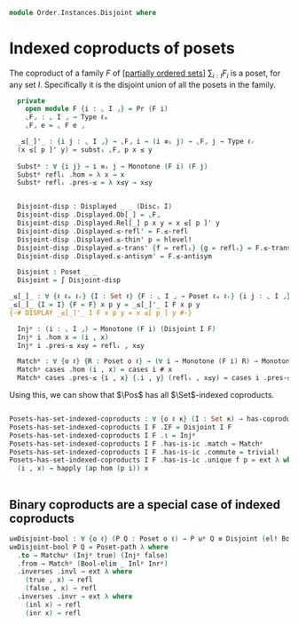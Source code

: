 <!--
```agda
open import Cat.Diagram.Coproduct.Indexed
open import Cat.Morphism
open import Cat.Prelude

open import Data.Id.Base
open import Data.Bool
open import Data.Sum

open import Order.Instances.Coproduct renaming (Matchᵖ to Match⊎ᵖ)
open import Order.Instances.Discrete
open import Order.Displayed
open import Order.Univalent
open import Order.Base

import Order.Reasoning as Pr

open is-indexed-coproduct
open Indexed-coproduct
open Inverses
```
-->

```agda
module Order.Instances.Disjoint where
```

# Indexed coproducts of posets

The coproduct of a family $F$ of [[partially ordered sets]] $\sum_{i : I} F_i$ is a
poset, for any set $I$. Specifically it is the disjoint union of all the
posets in the family.

[partially ordered sets]: Order.Base.html

<!--
```agda
module _ {ℓ ℓₐ ℓᵣ} (I : Set ℓ) (F : ⌞ I ⌟ → Poset ℓₐ ℓᵣ) where
```
-->

```agda
  private
    open module F {i : ⌞ I ⌟} = Pr (F i)
    ⌞F⌟ : ⌞ I ⌟ → Type ℓₐ
    ⌞F⌟ e = ⌞ F e ⌟

  _≤[_]'_ : {i j : ⌞ I ⌟} → ⌞F⌟ i → (i ≡ᵢ j) → ⌞F⌟ j → Type ℓᵣ
  (x ≤[ p ]' y) = substᵢ ⌞F⌟ p x ≤ y
  
  Substᵖ : ∀ {i j} → i ≡ᵢ j → Monotone (F i) (F j)
  Substᵖ reflᵢ .hom = λ x → x
  Substᵖ reflᵢ .pres-≤ = λ x≤y → x≤y


  Disjoint-disp : Displayed _ _ (Discᵢ I)
  Disjoint-disp .Displayed.Ob[_] = ⌞F⌟
  Disjoint-disp .Displayed.Rel[_] p x y = x ≤[ p ]' y
  Disjoint-disp .Displayed.≤-refl' = F.≤-refl
  Disjoint-disp .Displayed.≤-thin' p = hlevel!
  Disjoint-disp .Displayed.≤-trans' {f = reflᵢ} {g = reflᵢ} = F.≤-trans
  Disjoint-disp .Displayed.≤-antisym' = F.≤-antisym

  Disjoint : Poset _ _
  Disjoint = ∫ Disjoint-disp

_≤[_]_ : ∀ {ℓ ℓₐ ℓᵣ} {I : Set ℓ} {F : ⌞ I ⌟ → Poset ℓₐ ℓᵣ} {i j : ⌞ I ⌟} → ⌞ F i ⌟ → (i ≡ᵢ j) → ⌞ F j ⌟ → Type ℓᵣ
_≤[_]_ {I = I} {F = F} x p y = _≤[_]'_ I F x p y
{-# DISPLAY _≤[_]'_ I F x p y = x ≤[ p ] y #-}
```

<!--
```agda
module _ {ℓ ℓₐ ℓᵣ} {I : Set ℓ} {F : ⌞ I ⌟ → Poset ℓₐ ℓᵣ} where
  private 
    
    open module F {i : ⌞ I ⌟} = Pr (F i)
    
    ⌞F⌟ : ⌞ I ⌟ → Type ℓₐ
    ⌞F⌟ e = ⌞ F e ⌟
```
-->

```agda
  Injᵖ : (i : ⌞ I ⌟) → Monotone (F i) (Disjoint I F)
  Injᵖ i .hom x = (i , x)
  Injᵖ i .pres-≤ x≤y = reflᵢ , x≤y

  Matchᵖ : ∀ {o ℓ} {R : Poset o ℓ} → (∀ i → Monotone (F i) R) → Monotone (Disjoint I F) R
  Matchᵖ cases .hom (i , x) = cases i # x
  Matchᵖ cases .pres-≤ {i , x} {.i , y} (reflᵢ , x≤y) = cases i .pres-≤ x≤y
```

Using this, we can show that $\Pos$ has all $\Set$-indexed coproducts.

```agda

Posets-has-set-indexed-coproducts : ∀ {o ℓ κ} (I : Set κ) → has-coproducts-indexed-by (Posets (o ⊔ κ) (ℓ ⊔ κ)) ⌞ I ⌟
Posets-has-set-indexed-coproducts I F .ΣF = Disjoint I F
Posets-has-set-indexed-coproducts I F .ι = Injᵖ
Posets-has-set-indexed-coproducts I F .has-is-ic .match = Matchᵖ
Posets-has-set-indexed-coproducts I F .has-is-ic .commute = trivial!
Posets-has-set-indexed-coproducts I F .has-is-ic .unique f p = ext λ where
  (i , x) → happly (ap hom (p i)) x
  
```
## Binary coproducts are a special case of indexed coproducts

```agda
⊎≡Disjoint-bool : ∀ {o ℓ} (P Q : Poset o ℓ) → P ⊎ᵖ Q ≡ Disjoint (el! Bool) (if_then P else Q)
⊎≡Disjoint-bool P Q = Poset-path λ where 
  .to → Match⊎ᵖ (Injᵖ true) (Injᵖ false)
  .from → Matchᵖ (Bool-elim _ Inlᵖ Inrᵖ)
  .inverses .invl → ext λ where 
    (true , x) → refl
    (false , x) → refl
  .inverses .invr → ext λ where 
    (inl x) → refl
    (inr x) → refl
```
